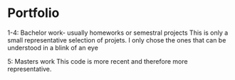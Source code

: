 # Portfolio
1-4: Bachelor work- usually homeworks or semestral projects
This is only a small representative selection of projets. 
I only chose the ones that can be understood in a blink of an eye

5: Masters work
This code is more recent and therefore more representative.
